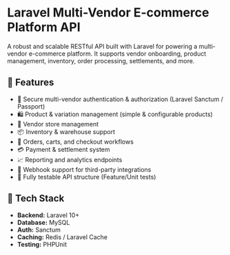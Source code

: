 # Laravel Multi-Vendor E-commerce Platform API

A robust and scalable RESTful API built with Laravel for powering a multi-vendor e-commerce platform. It supports vendor onboarding, product management, inventory, order processing, settlements, and more.

## 🚀 Features

- 🔐 Secure multi-vendor authentication & authorization (Laravel Sanctum / Passport)
- 🛍️ Product & variation management (simple & configurable products)
- 🏬 Vendor store management
- 📦 Inventory & warehouse support
- 🧾 Orders, carts, and checkout workflows
- 💳 Payment & settlement system
- 📈 Reporting and analytics endpoints
- 🔄 Webhook support for third-party integrations
- 🧪 Fully testable API structure (Feature/Unit tests)

## 🧱 Tech Stack

- **Backend:** Laravel 10+
- **Database:** MySQL
- **Auth:** Sanctum
- **Caching:** Redis / Laravel Cache
- **Testing:** PHPUnit

